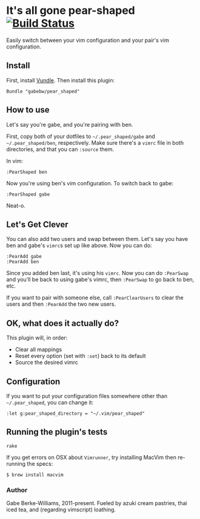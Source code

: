 # It's all gone pear-shaped [![Build Status](https://travis-ci.org/gabebw/pear_shaped.svg?branch=master)](https://travis-ci.org/gabebw/pear_shaped)

Easily switch between your vim configuration and your pair's vim configuration.

## Install

First, install [Vundle]. Then install this plugin:

```vim
Bundle "gabebw/pear_shaped"
```


[Vundle]: https://github.com/gmarik/Vundle.vim

## How to use
Let's say you're gabe, and you're pairing with ben.

First, copy both of your dotfiles to `~/.pear_shaped/gabe` and
`~/.pear_shaped/ben`, respectively. Make sure there's a `vimrc` file in both
directories, and that you can `:source` them.

In vim:

```vim
:PearShaped ben
```

Now you're using ben's vim configuration. To switch back to gabe:

```vim
:PearShaped gabe
```

Neat-o.

## Let's Get Clever

You can also add two users and swap between them. Let's say you have ben and
gabe's `vimrc`s set up like above. Now you can do:

```vim
:PearAdd gabe
:PearAdd ben
```

Since you added ben last, it's using his `vimrc`. Now you can do `:PearSwap` and
you'll be back to using gabe's vimrc, then `:PearSwap` to go back to ben, etc.

If you want to pair with someone else, call `:PearClearUsers` to clear the
users and then `:PearAdd` the two new users.

## OK, what does it actually do?

This plugin will, in order:

* Clear all mappings
* Reset every option (set with `:set`) back to its default
* Source the desired vimrc

## Configuration

If you want to put your configuration files somewhere other than
`~/.pear_shaped`, you can change it:

```vim
:let g:pear_shaped_directory = "~/.vim/pear_shaped"
```

## Running the plugin's tests

    rake

If you get errors on OSX about `Vimrunner`, try installing MacVim then re-running the specs:

    $ brew install macvim

### Author

Gabe Berke-Williams, 2011-present. Fueled by azuki cream pastries, thai iced
tea, and (regarding vimscript) loathing.
